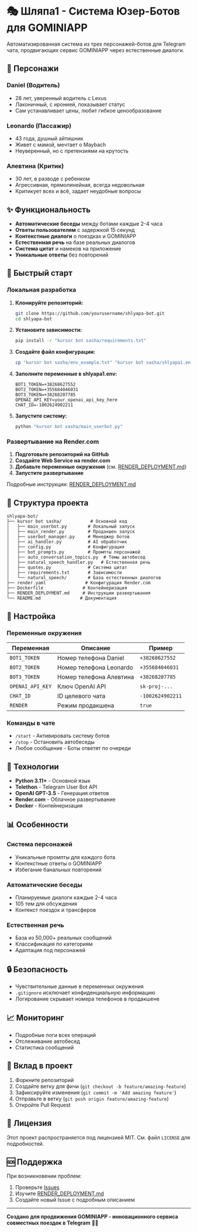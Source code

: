 # 🎭 Шляпа1 - Система Юзер-Ботов для GOMINIAPP

Автоматизированная система из трех персонажей-ботов для Telegram чата, продвигающих сервис GOMINIAPP через естественные диалоги.

## 🤖 Персонажи

### Daniel (Водитель)
- 28 лет, уверенный водитель с Lexus
- Лаконичный, с иронией, показывает статус
- Сам устанавливает цены, любит гибкое ценообразование

### Leonardo (Пассажир)  
- 43 года, душный айтишник
- Живет с мамой, мечтает о Maybach
- Неуверенный, но с претензиями на крутость

### Алевтина (Критик)
- 30 лет, в разводе с ребенком
- Агрессивная, прямолинейная, всегда недовольная
- Критикует всех и всё, задает неудобные вопросы

## ✨ Функциональность

- **Автоматические беседы** между ботами каждые 2-4 часа
- **Ответы пользователям** с задержкой 15 секунд
- **Контекстные диалоги** о поездках и GOMINIAPP
- **Естественная речь** на базе реальных диалогов
- **Система цитат** и намеков на приложение
- **Уникальные ответы** без повторений

## 🚀 Быстрый старт

### Локальная разработка

1. **Клонируйте репозиторий:**
   ```bash
   git clone https://github.com/yourusername/shlyapa-bot.git
   cd shlyapa-bot
   ```

2. **Установите зависимости:**
   ```bash
   pip install -r "kursor bot sasha/requirements.txt"
   ```

3. **Создайте файл конфигурации:**
   ```bash
   cp "kursor bot sasha/env_example.txt" "kursor bot sasha/shlyapa1.env"
   ```

4. **Заполните переменные в shlyapa1.env:**
   ```env
   BOT1_TOKEN=+38268627552
   BOT2_TOKEN=+355684046031  
   BOT3_TOKEN=+38268207785
   OPENAI_API_KEY=your_openai_api_key_here
   CHAT_ID=-1002624902211
   ```

5. **Запустите систему:**
   ```bash
   python "kursor bot sasha/main_userbot.py"
   ```

### Развертывание на Render.com

1. **Подготовьте репозиторий на GitHub**
2. **Создайте Web Service на render.com**
3. **Добавьте переменные окружения** (см. [RENDER_DEPLOYMENT.md](RENDER_DEPLOYMENT.md))
4. **Запустите развертывание**

Подробные инструкции: [RENDER_DEPLOYMENT.md](RENDER_DEPLOYMENT.md)

## 📁 Структура проекта

```
shlyapa-bot/
├── kursor bot sasha/           # Основной код
│   ├── main_userbot.py        # Локальный запуск
│   ├── main_render.py         # Продакшен запуск
│   ├── userbot_manager.py     # Менеджер ботов
│   ├── ai_handler.py          # AI обработчик
│   ├── config.py              # Конфигурация
│   ├── bot_prompts.py         # Промпты персонажей
│   ├── auto_conversation_topics.py  # Темы автобесед
│   ├── natural_speech_handler.py   # Естественная речь
│   ├── quotes.py              # Система цитат
│   ├── requirements.txt       # Зависимости
│   └── natural_speech/        # База естественных диалогов
├── render.yaml               # Конфигурация Render.com
├── Dockerfile               # Контейнеризация
├── RENDER_DEPLOYMENT.md     # Инструкции развертывания
└── README.md               # Документация
```

## 🔧 Настройка

### Переменные окружения

| Переменная | Описание | Пример |
|------------|----------|---------|
| `BOT1_TOKEN` | Номер телефона Daniel | `+38268627552` |
| `BOT2_TOKEN` | Номер телефона Leonardo | `+355684046031` |
| `BOT3_TOKEN` | Номер телефона Алевтина | `+38268207785` |
| `OPENAI_API_KEY` | Ключ OpenAI API | `sk-proj-...` |
| `CHAT_ID` | ID целевого чата | `-1002624902211` |
| `RENDER` | Режим продакшена | `true` |

### Команды в чате

- `/start` - Активировать систему ботов
- `/stop` - Остановить автобеседы
- Любое сообщение - Боты ответят по очереди

## 🧠 Технологии

- **Python 3.11+** - Основной язык
- **Telethon** - Telegram User Bot API
- **OpenAI GPT-3.5** - Генерация ответов
- **Render.com** - Облачное развертывание
- **Docker** - Контейнеризация

## 📊 Особенности

### Система персонажей
- Уникальные промпты для каждого бота
- Контекстные ответы о GOMINIAPP
- Избегание банальных повторений

### Автоматические беседы
- Планируемые диалоги каждые 2-4 часа
- 105 тем для обсуждения
- Контекст поездок и трансферов

### Естественная речь
- База из 50,000+ реальных сообщений
- Классификация по категориям
- Адаптация под персонажей

## 🔒 Безопасность

- Чувствительные данные в переменных окружения
- `.gitignore` исключает конфиденциальную информацию
- Логирование скрывает номера телефонов в продакшене

## 📈 Мониторинг

- Подробные логи всех операций
- Отслеживание автобесед
- Статистика сообщений

## 🤝 Вклад в проект

1. Форкните репозиторий
2. Создайте ветку для фичи (`git checkout -b feature/amazing-feature`)
3. Зафиксируйте изменения (`git commit -m 'Add amazing feature'`)
4. Отправьте в ветку (`git push origin feature/amazing-feature`)
5. Откройте Pull Request

## 📝 Лицензия

Этот проект распространяется под лицензией MIT. См. файл `LICENSE` для подробностей.

## 🆘 Поддержка

При возникновении проблем:

1. Проверьте [Issues](https://github.com/yourusername/shlyapa-bot/issues)
2. Изучите [RENDER_DEPLOYMENT.md](RENDER_DEPLOYMENT.md)
3. Создайте новый Issue с подробным описанием

---

**Создано для продвижения GOMINIAPP - инновационного сервиса совместных поездок в Telegram** 🚗✨